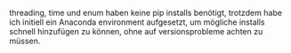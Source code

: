 threading, time und enum haben keine pip installs benötigt, trotzdem habe ich initiell ein Anaconda environment aufgesetzt, um mögliche installs schnell hinzufügen zu können, ohne auf versionsprobleme achten zu müssen.

